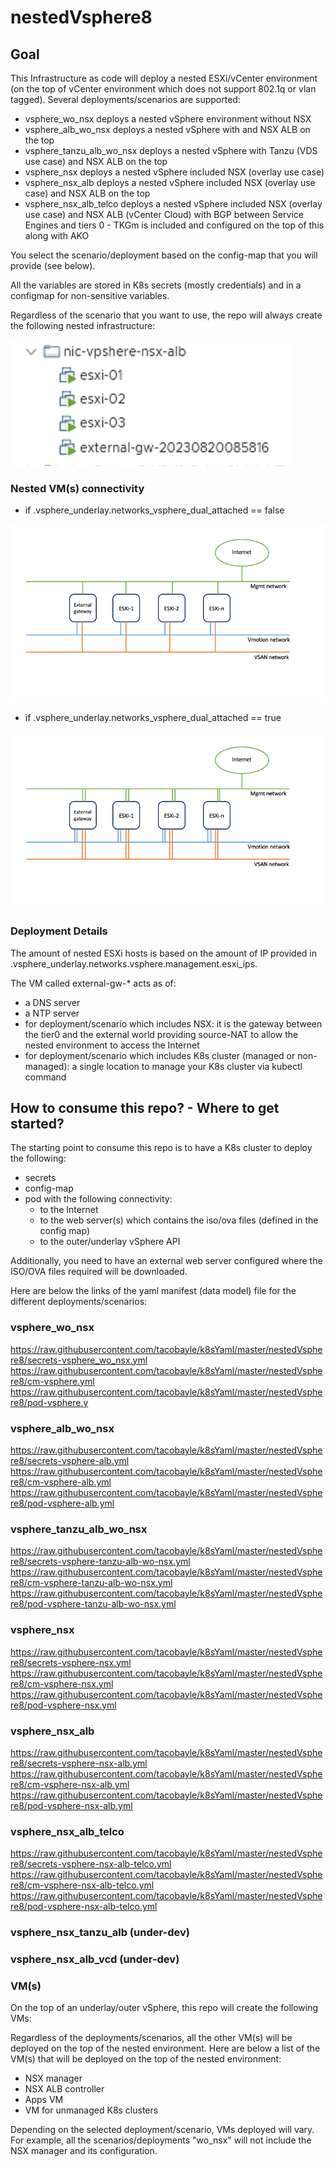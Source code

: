 # nestedVsphere8

## Goal

This Infrastructure as code will deploy a nested ESXi/vCenter environment (on the top of vCenter environment which does not support 802.1q or vlan tagged).
Several deployments/scenarios are supported:
- vsphere_wo_nsx deploys a nested vSphere environment without NSX
- vsphere_alb_wo_nsx deploys a nested vSphere with and NSX ALB on the top
- vsphere_tanzu_alb_wo_nsx deploys a nested vSphere with Tanzu (VDS use case) and NSX ALB on the top
- vsphere_nsx deploys a nested vSphere included NSX (overlay use case)
- vsphere_nsx_alb deploys a nested vSphere included NSX (overlay use case) and NSX ALB on the top
- vsphere_nsx_alb_telco deploys a nested vSphere included NSX (overlay use case) and NSX ALB (vCenter Cloud) with BGP between Service Engines and tiers 0 - TKGm is included and configured on the top of this along with AKO

You select the scenario/deployment based on the config-map that you will provide (see below).

All the variables are stored in K8s secrets (mostly credentials) and in a configmap for non-sensitive variables.

Regardless of the scenario that you want to use, the repo will always create the following nested infrastructure:

![img.png](imgs/img01.png)

### Nested VM(s) connectivity

- if \.vsphere_underlay.networks_vsphere_dual_attached == false

![img.png](imgs/underlay_architecture.png)

- if \.vsphere_underlay.networks_vsphere_dual_attached == true

![img.png](imgs/underlay_architecture_dual_attached.png)

### Deployment Details

The amount of nested ESXi hosts is based on the amount of IP provided in .vsphere_underlay.networks.vsphere.management.esxi_ips.

The VM called external-gw-* acts as of:
- a DNS server
- a NTP server
- for deployment/scenario which includes NSX: it is the gateway between the tier0 and the external world providing source-NAT to allow the nested environment to access the Internet
- for deployment/scenario which includes K8s cluster (managed or non-managed): a single location to manage your K8s cluster via kubectl command

## How to consume this repo? - Where to get started?

The starting point to consume this repo is to have a K8s cluster to deploy the following:
- secrets
- config-map
- pod with the following connectivity:
  - to the Internet
  - to the web server(s) which contains the iso/ova files (defined in the config map)
  - to the outer/underlay vSphere API

Additionally, you need to have an external web server configured where the ISO/OVA files required will be downloaded.

Here are below the links of the yaml manifest (data model) file for the different deployments/scenarios:

### vsphere_wo_nsx
https://raw.githubusercontent.com/tacobayle/k8sYaml/master/nestedVsphere8/secrets-vsphere_wo_nsx.yml
https://raw.githubusercontent.com/tacobayle/k8sYaml/master/nestedVsphere8/cm-vsphere.yml
https://raw.githubusercontent.com/tacobayle/k8sYaml/master/nestedVsphere8/pod-vsphere.y

### vsphere_alb_wo_nsx
https://raw.githubusercontent.com/tacobayle/k8sYaml/master/nestedVsphere8/secrets-vsphere-alb.yml
https://raw.githubusercontent.com/tacobayle/k8sYaml/master/nestedVsphere8/cm-vsphere-alb.yml
https://raw.githubusercontent.com/tacobayle/k8sYaml/master/nestedVsphere8/pod-vsphere-alb.yml

### vsphere_tanzu_alb_wo_nsx
https://raw.githubusercontent.com/tacobayle/k8sYaml/master/nestedVsphere8/secrets-vsphere-tanzu-alb-wo-nsx.yml
https://raw.githubusercontent.com/tacobayle/k8sYaml/master/nestedVsphere8/cm-vsphere-tanzu-alb-wo-nsx.yml
https://raw.githubusercontent.com/tacobayle/k8sYaml/master/nestedVsphere8/pod-vsphere-tanzu-alb-wo-nsx.yml

### vsphere_nsx
https://raw.githubusercontent.com/tacobayle/k8sYaml/master/nestedVsphere8/secrets-vsphere-nsx.yml
https://raw.githubusercontent.com/tacobayle/k8sYaml/master/nestedVsphere8/cm-vsphere-nsx.yml
https://raw.githubusercontent.com/tacobayle/k8sYaml/master/nestedVsphere8/pod-vsphere-nsx.yml

### vsphere_nsx_alb
https://raw.githubusercontent.com/tacobayle/k8sYaml/master/nestedVsphere8/secrets-vsphere-nsx-alb.yml
https://raw.githubusercontent.com/tacobayle/k8sYaml/master/nestedVsphere8/cm-vsphere-nsx-alb.yml
https://raw.githubusercontent.com/tacobayle/k8sYaml/master/nestedVsphere8/pod-vsphere-nsx-alb.yml

### vsphere_nsx_alb_telco
https://raw.githubusercontent.com/tacobayle/k8sYaml/master/nestedVsphere8/secrets-vsphere-nsx-alb-telco.yml
https://raw.githubusercontent.com/tacobayle/k8sYaml/master/nestedVsphere8/cm-vsphere-nsx-alb-telco.yml
https://raw.githubusercontent.com/tacobayle/k8sYaml/master/nestedVsphere8/pod-vsphere-nsx-alb-telco.yml

### vsphere_nsx_tanzu_alb (under-dev)

### vsphere_nsx_alb_vcd (under-dev)

### VM(s)

On the top of an underlay/outer vSphere, this repo will create the following VMs:

Regardless of the deployments/scenarios, all the other VM(s) will be deployed on the top of the nested environment.
Here are below a list of the VM(s) that will be deployed on the top of the nested environment:
- NSX manager
- NSX ALB controller
- Apps VM
- VM for unmanaged K8s clusters

Depending on the selected deployment/scenario, VMs deployed will vary. For example, all the scenarios/deployments "wo_nsx" will not include the NSX manager and its configuration.